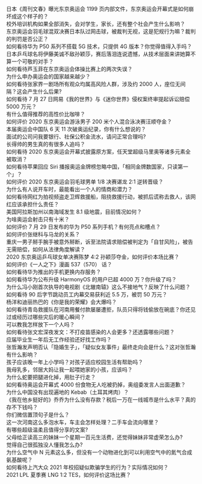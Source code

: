 日本《周刊文春》曝光东京奥运会 1199 页内部文件，东京奥运会开幕式是如何崩坏成这个样子的？  
校外培训机构如果全部消失，会对学生，家长，还有整个社会产生什么影响？  
东京奥运会羽毛球混双决赛日本队过网击球，被裁判无视，这是犯规行为嘛？裁判的判罚是否公正？  
如何看待华为 P50 系列不搭载 5G 技术，只提供 4G 版本？你觉得值得入手吗？  
日本乒乓球名将伊藤美诚不敌孙颖莎，赛后落泪连说遗憾，从技术层面来讲她算不算一个可敬的对手？  
如何看待芦玉菲在东京奥运会体操比赛上的两次失误？  
为什么申办奥运会的国家越来越少？  
如何看待张家界一剧场所有观众均属高风险人群，涉及约 2000 人，座位无间隔？这会产生什么后果?  
如何看待 7 月 27 日网易《我的世界》与《迷你世界》侵权案终审提起诉讼赔偿 5000 万元？  
有什么值得推荐的高性价比咖啡？  
如何评价 2020 东京奥运会游泳男子 200 米个人混合泳决赛汪顺夺金？  
本届奥运会中国队 6 天 11 次破奥运纪录，你有什么想说的？  
面试的公司问我要银行、社保公积金流水，请问正常合理吗?  
长得帅的男生真的有很多人追吗？  
如何看待 2020 东京奥运会开幕式披露原方案，任天堂超级马里奥等诸多元素全被取消？  
如何看待苹果回应 Siri 播报奥运金牌榜忽略中国，「相同金牌数国家，只读第一个」？  
如何评价 2020 东京奥运会羽毛球男单 1/8 决赛谌龙 2:1 逆转晋级？  
为什么有人说开车时，最能看出一个人的情商和潜力？  
如何看待网红为拍视频盗走卫辉救援船，阻挠救援行动，被抓后谎称去救人，该网红应该承担什么责任？  
美国阿拉斯加州以南海域发生 8.1 级地震，目前情况如何？  
为啥奥运会射击只有十米？  
如何评价 7 月 29 日发布的华为 P50 系列手机？有何亮点和槽点？  
如何评价张继科与马龙的关系？  
重庆一男子掰手腕手被意外掰断，诉至法院请求赔偿被判定为「自甘风险」，被告无需赔偿，如何从法律角度解读？  
2020 东京奥运乒乓球女单决赛陈梦 4:2 孙颖莎夺金，如何评价本场比赛？  
如何评价《一人之下》漫画 537（570） 话？  
如何看待华为推出的手机更换内存服务？  
如何看待华为公布升级 HarmonyOS 的用户已超 4000 万？你升级了吗？  
为什么冯小刚首次执导的电视剧《北辙南辕》这么不接地气？反映了什么问题？  
如何看待 90 后字节跳动员工内幕交易获利近 5.5 万，被罚 50 万元？  
杨洋和迪丽热巴的《你是我的荣耀》会大爆吗？  
如何看待青岛救援队在河南用餐付款屡屡遭拒，队员只得将钱偷放在碗底？你还见过或经历过哪些灾后的暖心瞬间？  
可以教我怎样放下一个人吗？  
如何看待张文宏深夜发文：不打疫苗感染的人会更多？还透露哪些问题？  
应届毕业生一年后无工作经验还好找工作吗？  
张哲瀚发声明否认「隐婚生子」，「疑似女友事件」最终走向会是什么？这对张哲瀚有什么影响？  
孩子应该晚一年上小学吗？对孩子适应校园生活有帮助吗？  
我母乳多，邻居大妈让我一起喂她家的小孩，应该吗？  
为什么蛇要把腿进化掉，用肚子行走？  
如何看待奥运会开幕式 4000 份食物无人吃被扔掉，奥组委发言人出面道歉？  
为什么中国没有出现遍地的 Kebab（土耳其烤肉）？  
《我在他乡挺好的》乔乔为什么没有存款？税后一万在一线城市是什么水平？真的存不下钱吗？  
你们微信置顶句子是什么？  
这一次河南这么多泡水车，车主会怎样处理？二手车会流向哪里？  
有哪些超级温柔且值得分享的文案?  
父母给正读高三的妹妹一个星期一百元生活费，还觉得妹妹非常虚荣怎么办?  
觉得自己很孤独没人懂我怎么办?  
为什么空气中 N 元素这么多，但没有一个动物进化到可以利用空气中的氮气合成氨基酸呢？  
如何看待上汽大众 2021 年校招疑似欺骗学生的行为？实际情况如何？  
2021 LPL 夏季赛 LNG 1:2 TES，如何评价这场比赛？  
